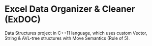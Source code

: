 # Excel Data Organizer & Cleaner (ExDOC)
Data Structures project in C++11 language, which uses custom Vector, String &amp; AVL-tree structures with Move Semantics (Rule of 5).
